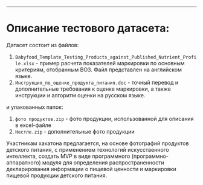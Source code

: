 ***
# Описание тестового датасета:
Датасет состоит из файлов:
1) ```Babyfood_Template_Testing_Products_against_Published_Nutrient_Profile.xlsx``` - пример расчета показателей маркировки по основным критериям, отобранным ВОЗ. Файл представлен на английском языке.
2) ```Инструкция_по_оценке_продукта_питания.doc``` - точный перевод и дополнительные требования к оценке маркировки, а также инструкции и алгоритм оценки на русском языке.

и упакованных папок:
1) ```фото продуктов.zip``` - фото продукции, использованной для описания в excel-файле
2) ```Нестле.zip``` - дополнительные фото продукции

Участникам хакатона предлагается, на основе фотографий продуктов детского питания, с применением технологий искусственного интеллекта, создать MVP в виде программного (программно-аппаратного) модуля для определения распространенности декларирования информации о пищевой ценности и маркировки пищевой продукции детского питания.

